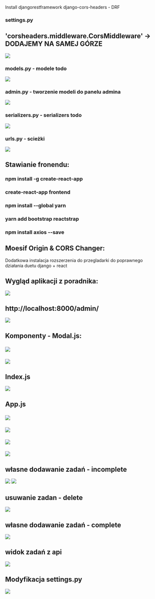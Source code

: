 Install djangorestframework django-cors-headers - DRF

### settings.py

## 'corsheaders.middleware.CorsMiddleware' -> DODAJEMY NA SAMEJ GÓRZE

![](./img/1.PNG)

### models.py - modele todo

![](./img/2.PNG)

### admin.py - tworzenie modeli do panelu admina

![](./img/3.PNG)

### serializers.py - serializers todo

![](./img/4.PNG)

### urls.py - scieżki

![](./img/5.PNG)

## Stawianie fronendu:

### npm install -g create-react-app

### create-react-app frontend

### npm install --global yarn

### yarn add bootstrap reactstrap

### npm install axios --save

## Moesif Origin & CORS Changer:

Dodatkowa instalacja rozszerzenia do przegladarki do poprawnego działania duetu django + react

## Wygląd aplikacji z poradnika:

![](./img/6.PNG)

## http://localhost:8000/admin/

![](./img/7.PNG)

## Komponenty - Modal.js:

### ![](./img/11.PNG)

### ![](./img/12.PNG)

## Index.js

![](./img/13.PNG)

## App.js

### ![](./img/17.PNG)

### ![](./img/18.PNG)

### ![](./img/19.PNG)

### ![](./img/20.PNG)

## własne dodawanie zadań - incomplete

![](./img/8.PNG)
![](./img/9.PNG)

## usuwanie zadan - delete

![](./img/16.PNG)

## własne dodawanie zadań - complete

![](./img/14.PNG)

## widok zadań z api

![](./img/15.PNG)

## Modyfikacja settings.py

![](./img/10.PNG)
